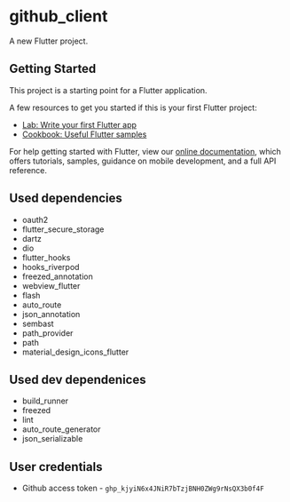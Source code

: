 # github_client

A new Flutter project.

## Getting Started

This project is a starting point for a Flutter application.

A few resources to get you started if this is your first Flutter project:

- [Lab: Write your first Flutter app](https://flutter.dev/docs/get-started/codelab)
- [Cookbook: Useful Flutter samples](https://flutter.dev/docs/cookbook)

For help getting started with Flutter, view our
[online documentation](https://flutter.dev/docs), which offers tutorials,
samples, guidance on mobile development, and a full API reference.

## Used dependencies
- oauth2
- flutter_secure_storage
- dartz
- dio
- flutter_hooks
- hooks_riverpod
- freezed_annotation
- webview_flutter
- flash
- auto_route
- json_annotation
- sembast
- path_provider
- path
- material_design_icons_flutter

## Used dev dependenices
- build_runner
- freezed
- lint
- auto_route_generator
- json_serializable

## User credentials
- Github access token - `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`